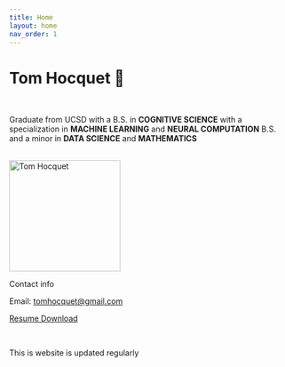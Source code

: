 ```yaml
---
title: Home
layout: home
nav_order: 1
---
```


<html lang="en">

<head>
  <meta charset="UTF-8" />
  <meta name="viewport" content="width=device-width, initial-scale=1.0" />
  <link rel="stylesheet" href="./styles.css" />
</head>

<body>
  <main>
    <h1>Tom Hocquet 🚀</h1>

  <br>
  <p>Graduate from UCSD with a B.S. in <strong>COGNITIVE SCIENCE</strong> with a specialization in <strong>MACHINE LEARNING</strong> and <strong>NEURAL COMPUTATION</strong> B.S. and a minor in <strong>DATA SCIENCE</strong> and <strong>MATHEMATICS</strong> </p>
  <br>
  <img src="linked_in_photo.png" alt="Tom Hocquet" style="width:200px;height:auto;">
  <p>Contact info </p>
  <p>
  Email: <a href="mailto:tomhocquet@gmail.com">tomhocquet@gmail.com</a>
  </p>
  <p>
  <a href="https://github.com/tomok59/tomok59.github.io/raw/main/Resume_Dec_2023.pdf" target="_blank">Resume Download</a>
  </p>
  <br>
 
  <p>This is website is updated regularly</p>
  </main>
  </body>

  </html>
